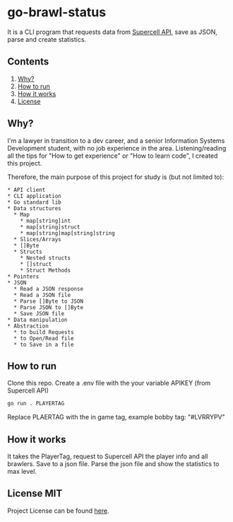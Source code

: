 # go-brawl-status

It is a CLI program that requests data from [Supercell API](https://developer.brawlstars.com),
save as JSON, parse and create statistics.

## Contents

1. [Why?](#why?)
2. [How to run](#how-to-run)
3. [How it works](#how-it-works)
4. [License](#license-mit)

## Why?
I'm a lawyer in transition to a dev career,
and a senior Information Systems Development student,
with no job experience in the area.
Listening/reading all the tips for "How to get experience" or
"How to learn code", I created this project.

Therefore, the main purpose of this project for study is (but not limited to):

    * API client
    * CLI application
    * Go standard lib
    * Data structures
      * Map
        * map[string]int
        * map[string]struct
        * map[string]map[string]string
      * Slices/Arrays
      * []Byte
      * Structs
        * Nested structs
        * []struct
        * Struct Methods
    * Pointers
    * JSON
      * Read a JSON response
      * Read a JSON file
      * Parse []Byte to JSON
      * Parse JSON to []Byte
      * Save JSON file
    * Data manipulation
    * Abstraction
      * to build Requests
      * to Open/Read file
      * to Save in a file


## How to run
Clone this repo.
Create a .env file with the your variable APIKEY (from Supercell API)
```sh
go run . PLAYERTAG
```
Replace PLAERTAG with the in game tag, example bobby tag: "#LVRRYPV"

## How it works
It takes the PlayerTag, request to Supercell API the player info and all brawlers.
Save to a json file.
Parse the json file and show the statistics to max level.


## License MIT
Project License can be found [here](LICENSE).
